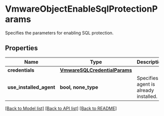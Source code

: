 # VmwareObjectEnableSqlProtectionParams

Specifies the parameters for enabling SQL protection.

## Properties
Name | Type | Description | Notes
------------ | ------------- | ------------- | -------------
**credentials** | [**VmwareSQLCredentialParams**](VmwareSQLCredentialParams.md) |  | [optional] 
**use_installed_agent** | **bool, none_type** | Specifies if agent is already installed. | [optional] 

[[Back to Model list]](../README.md#documentation-for-models) [[Back to API list]](../README.md#documentation-for-api-endpoints) [[Back to README]](../README.md)


